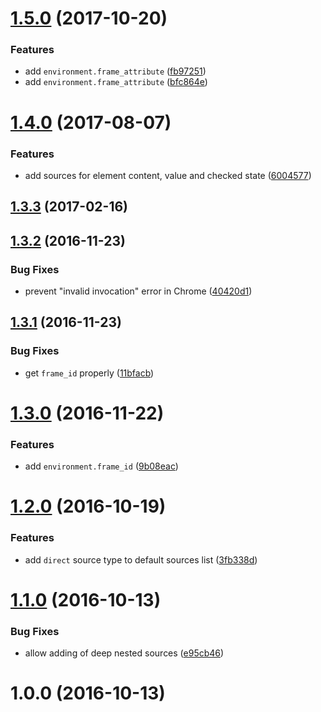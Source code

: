 <a name="1.5.0"></a>
# [1.5.0](https://github.com/fczbkk/value-source/compare/v1.4.0...v1.5.0) (2017-10-20)


### Features

* add `environment.frame_attribute` ([fb97251](https://github.com/fczbkk/value-source/commit/fb97251))
* add `environment.frame_attribute` ([bfc864e](https://github.com/fczbkk/value-source/commit/bfc864e))



<a name="1.4.0"></a>
# [1.4.0](https://github.com/fczbkk/value-source/compare/v1.3.3...v1.4.0) (2017-08-07)


### Features

* add sources for element content, value and checked state ([6004577](https://github.com/fczbkk/value-source/commit/6004577))



<a name="1.3.3"></a>
## [1.3.3](https://github.com/fczbkk/value-source/compare/v1.3.2...v1.3.3) (2017-02-16)



<a name="1.3.2"></a>
## [1.3.2](https://github.com/fczbkk/value-source/compare/v1.3.1...v1.3.2) (2016-11-23)


### Bug Fixes

* prevent "invalid invocation" error in Chrome ([40420d1](https://github.com/fczbkk/value-source/commit/40420d1))



<a name="1.3.1"></a>
## [1.3.1](https://github.com/fczbkk/value-source/compare/v1.3.0...v1.3.1) (2016-11-23)


### Bug Fixes

* get `frame_id` properly ([11bfacb](https://github.com/fczbkk/value-source/commit/11bfacb))



<a name="1.3.0"></a>
# [1.3.0](https://github.com/fczbkk/value-source/compare/v1.2.0...v1.3.0) (2016-11-22)


### Features

* add `environment.frame_id` ([9b08eac](https://github.com/fczbkk/value-source/commit/9b08eac))



<a name="1.2.0"></a>
# [1.2.0](https://github.com/fczbkk/value-source/compare/v1.1.0...v1.2.0) (2016-10-19)


### Features

* add `direct` source type to default sources list ([3fb338d](https://github.com/fczbkk/value-source/commit/3fb338d))



<a name="1.1.0"></a>
# [1.1.0](https://github.com/fczbkk/value-source/compare/v1.0.0...v1.1.0) (2016-10-13)


### Bug Fixes

* allow adding of deep nested sources ([e95cb46](https://github.com/fczbkk/value-source/commit/e95cb46))



<a name="1.0.0"></a>
# 1.0.0 (2016-10-13)



